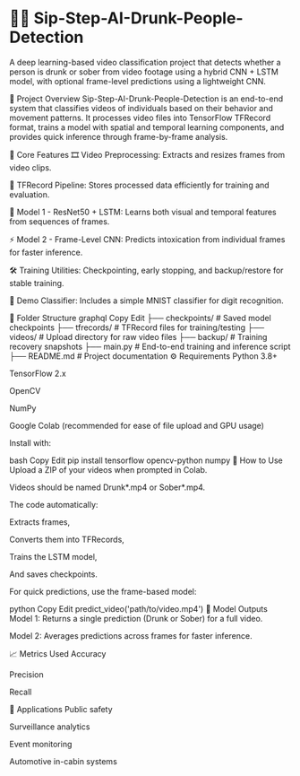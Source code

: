 # 🚶‍♂ Sip-Step-AI-Drunk-People-Detection
A deep learning-based video classification project that detects whether a person is drunk or sober from video footage using a hybrid CNN + LSTM model, with optional frame-level predictions using a lightweight CNN.

📌 Project Overview
Sip-Step-AI-Drunk-People-Detection is an end-to-end system that classifies videos of individuals based on their behavior and movement patterns. It processes video files into TensorFlow TFRecord format, trains a model with spatial and temporal learning components, and provides quick inference through frame-by-frame analysis.

🧠 Core Features
🎞️ Video Preprocessing: Extracts and resizes frames from video clips.

📁 TFRecord Pipeline: Stores processed data efficiently for training and evaluation.

🧬 Model 1 - ResNet50 + LSTM: Learns both visual and temporal features from sequences of frames.

⚡ Model 2 - Frame-Level CNN: Predicts intoxication from individual frames for faster inference.

🛠️ Training Utilities: Checkpointing, early stopping, and backup/restore for stable training.

🧪 Demo Classifier: Includes a simple MNIST classifier for digit recognition.

📂 Folder Structure
graphql
Copy
Edit
├── checkpoints/       # Saved model checkpoints
├── tfrecords/         # TFRecord files for training/testing
├── videos/            # Upload directory for raw video files
├── backup/            # Training recovery snapshots
├── main.py            # End-to-end training and inference script
├── README.md          # Project documentation
⚙️ Requirements
Python 3.8+

TensorFlow 2.x

OpenCV

NumPy

Google Colab (recommended for ease of file upload and GPU usage)

Install with:

bash
Copy
Edit
pip install tensorflow opencv-python numpy
🚀 How to Use
Upload a ZIP of your videos when prompted in Colab.

Videos should be named Drunk*.mp4 or Sober*.mp4.

The code automatically:

Extracts frames,

Converts them into TFRecords,

Trains the LSTM model,

And saves checkpoints.

For quick predictions, use the frame-based model:

python
Copy
Edit
predict_video('path/to/video.mp4')
🧪 Model Outputs
Model 1: Returns a single prediction (Drunk or Sober) for a full video.

Model 2: Averages predictions across frames for faster inference.

📈 Metrics Used
Accuracy

Precision

Recall

🤖 Applications
Public safety

Surveillance analytics

Event monitoring

Automotive in-cabin systems
